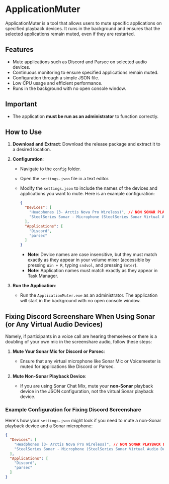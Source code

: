 # ApplicationMuter

ApplicationMuter is a tool that allows users to mute specific applications on specified playback devices. It runs in the background and ensures that the selected applications remain muted, even if they are restarted.

## Features

- Mute applications such as Discord and Parsec on selected audio devices.
- Continuous monitoring to ensure specified applications remain muted.
- Configuration through a simple JSON file.
- Low CPU usage and efficient performance.
- Runs in the background with no open console window.

## Important

- The application **must be run as an administrator** to function correctly.

## How to Use

1. **Download and Extract**: Download the release package and extract it to a desired location.

2. **Configuration**:
   - Navigate to the `config` folder.
   - Open the `settings.json` file in a text editor.
   - Modify the `settings.json` to include the names of the devices and applications you want to mute. Here is an example configuration:

     ```json
     {
       "Devices": [
         "Headphones (3- Arctis Nova Pro Wireless)", // NON SONAR PLAYBACK DEVICE
         "SteelSeries Sonar - Microphone (SteelSeries Sonar Virtual Audio Device)" // SONAR VIRTUAL MICROPHONE
       ],
       "Applications": [
         "Discord",
         "parsec"
       ]
     }
     ```

     - **Note**: Device names are case insensitive, but they must match exactly as they appear in your volume mixer (accessible by pressing `Win + R`, typing `sndvol`, and pressing `Enter`).
     - **Note**: Application names must match exactly as they appear in Task Manager.

3. **Run the Application**:
   - Run the `ApplicationMuter.exe` as an administrator. The application will start in the background with no open console window.

## Fixing Discord Screenshare When Using Sonar (or Any Virtual Audio Devices)

Namely, if participants in a voice call are hearing themselves or there is a doubling of your own mic in the screenshare audio, follow these steps:

1. **Mute Your Sonar Mic for Discord or Parsec**:
   - Ensure that any virtual microphone like Sonar Mic or Voicemeeter is muted for applications like Discord or Parsec.

2. **Mute Non-Sonar Playback Device**:
   - If you are using Sonar Chat Mix, mute your **non-Sonar** playback device in the JSON configuration, not the virtual Sonar playback device.

### Example Configuration for Fixing Discord Screenshare

Here's how your `settings.json` might look if you need to mute a non-Sonar playback device and a Sonar microphone:

```json
{
  "Devices": [
    "Headphones (3- Arctis Nova Pro Wireless)", // NON SONAR PLAYBACK DEVICE
    "SteelSeries Sonar - Microphone (SteelSeries Sonar Virtual Audio Device)" // SONAR VIRTUAL MICROPHONE
  ],
  "Applications": [
    "Discord",
    "parsec"
  ]
}
